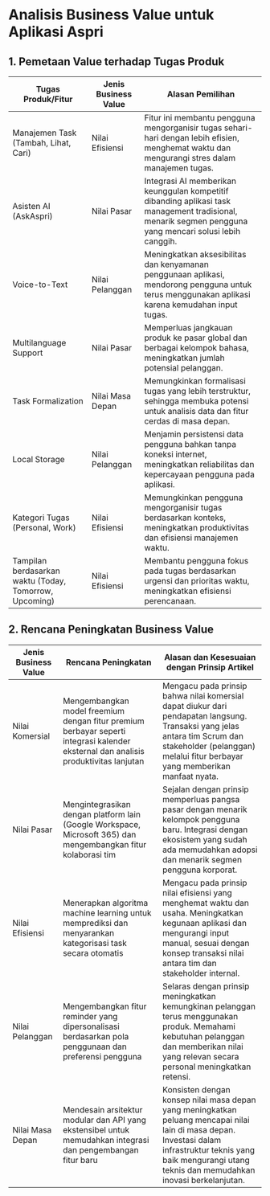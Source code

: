 # Analisis Business Value untuk Aplikasi Aspri

## 1. Pemetaan Value terhadap Tugas Produk

| Tugas Produk/Fitur | Jenis Business Value | Alasan Pemilihan |
|-------------------|---------------------|------------------|
| Manajemen Task (Tambah, Lihat, Cari) | Nilai Efisiensi | Fitur ini membantu pengguna mengorganisir tugas sehari-hari dengan lebih efisien, menghemat waktu dan mengurangi stres dalam manajemen tugas. |
| Asisten AI (AskAspri) | Nilai Pasar | Integrasi AI memberikan keunggulan kompetitif dibanding aplikasi task management tradisional, menarik segmen pengguna yang mencari solusi lebih canggih. |
| Voice-to-Text | Nilai Pelanggan | Meningkatkan aksesibilitas dan kenyamanan penggunaan aplikasi, mendorong pengguna untuk terus menggunakan aplikasi karena kemudahan input tugas. |
| Multilanguage Support | Nilai Pasar | Memperluas jangkauan produk ke pasar global dan berbagai kelompok bahasa, meningkatkan jumlah potensial pelanggan. |
| Task Formalization | Nilai Masa Depan | Memungkinkan formalisasi tugas yang lebih terstruktur, sehingga membuka potensi untuk analisis data dan fitur cerdas di masa depan. |
| Local Storage | Nilai Pelanggan | Menjamin persistensi data pengguna bahkan tanpa koneksi internet, meningkatkan reliabilitas dan kepercayaan pengguna pada aplikasi. |
| Kategori Tugas (Personal, Work) | Nilai Efisiensi | Memungkinkan pengguna mengorganisir tugas berdasarkan konteks, meningkatkan produktivitas dan efisiensi manajemen waktu. |
| Tampilan berdasarkan waktu (Today, Tomorrow, Upcoming) | Nilai Efisiensi | Membantu pengguna fokus pada tugas berdasarkan urgensi dan prioritas waktu, meningkatkan efisiensi perencanaan. |

## 2. Rencana Peningkatan Business Value

| Jenis Business Value | Rencana Peningkatan | Alasan dan Kesesuaian dengan Prinsip Artikel |
|---------------------|---------------------|-------------------------------------------|
| Nilai Komersial | Mengembangkan model freemium dengan fitur premium berbayar seperti integrasi kalender eksternal dan analisis produktivitas lanjutan | Mengacu pada prinsip bahwa nilai komersial dapat diukur dari pendapatan langsung. Transaksi yang jelas antara tim Scrum dan stakeholder (pelanggan) melalui fitur berbayar yang memberikan manfaat nyata. |
| Nilai Pasar | Mengintegrasikan dengan platform lain (Google Workspace, Microsoft 365) dan mengembangkan fitur kolaborasi tim | Sejalan dengan prinsip memperluas pangsa pasar dengan menarik kelompok pengguna baru. Integrasi dengan ekosistem yang sudah ada memudahkan adopsi dan menarik segmen pengguna korporat. |
| Nilai Efisiensi | Menerapkan algoritma machine learning untuk memprediksi dan menyarankan kategorisasi task secara otomatis | Mengacu pada prinsip nilai efisiensi yang menghemat waktu dan usaha. Meningkatkan kegunaan aplikasi dan mengurangi input manual, sesuai dengan konsep transaksi nilai antara tim dan stakeholder internal. |
| Nilai Pelanggan | Mengembangkan fitur reminder yang dipersonalisasi berdasarkan pola penggunaan dan preferensi pengguna | Selaras dengan prinsip meningkatkan kemungkinan pelanggan terus menggunakan produk. Memahami kebutuhan pelanggan dan memberikan nilai yang relevan secara personal meningkatkan retensi. |
| Nilai Masa Depan | Mendesain arsitektur modular dan API yang ekstensibel untuk memudahkan integrasi dan pengembangan fitur baru | Konsisten dengan konsep nilai masa depan yang meningkatkan peluang mencapai nilai lain di masa depan. Investasi dalam infrastruktur teknis yang baik mengurangi utang teknis dan memudahkan inovasi berkelanjutan. | 